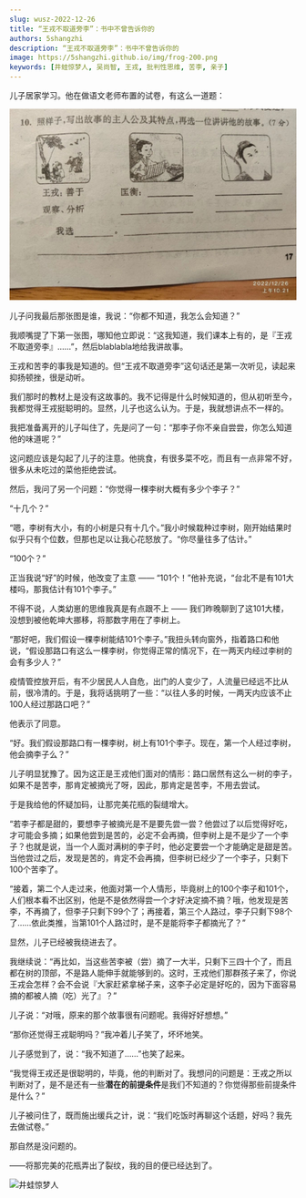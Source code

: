 ```yaml
---
slug: wusz-2022-12-26
title: “王戎不取道旁李”：书中不曾告诉你的
authors: 5shangzhi
description: “王戎不取道旁李”：书中不曾告诉你的
image: https://5shangzhi.github.io/img/frog-200.png
keywords: [井蛙惊梦人, 吴尚智, 王戎, 批判性思维, 苦李, 亲子]
---
```


儿子居家学习。他在做语文老师布置的试卷，有这么一道题：

![井蛙惊梦人](images/2022-12-26/1.jpeg)

儿子问我最后那张图是谁，我说：“你都不知道，我怎么会知道？”

我顺嘴提了下第一张图，哪知他立即说：“这我知道，我们课本上有的，是『王戎不取道旁李』……”，然后blablabla地给我讲故事。

王戎和苦李的事我是知道的。但“王戎不取道旁李”这句话还是第一次听见，读起来抑扬顿挫，很是动听。

我们那时的教材上是没有这故事的。我不记得是什么时候知道的，但从初听至今，我都觉得王戎挺聪明的。显然，儿子也这么认为。于是，我就想讲点不一样的。

我把准备离开的儿子叫住了，先是问了一句：“那李子你不亲自尝尝，你怎么知道他的味道呢？”

这问题应该是勾起了儿子的注意。他挑食，有很多菜不吃，而且有一点非常不好，很多从未吃过的菜他拒绝尝试。

然后，我问了另一个问题：“你觉得一棵李树大概有多少个李子？”

“十几个？”

“嗯，李树有大小，有的小树是只有十几个。”我小时候栽种过李树，刚开始结果时似乎只有个位数，但那也足以让我心花怒放了。“你尽量往多了估计。”

“100个？”

正当我说“好”的时候，他改变了主意 —— “101个！”他补充说，“台北不是有101大楼吗，那我估计有101个李子。”

不得不说，人类幼崽的思维我真是有点跟不上 —— 我们昨晚聊到了这101大楼，没想到被他乾坤大挪移，将那数字用在了李树上。

“那好吧，我们假设一棵李树能结101个李子。”我扭头转向窗外，指着路口和他说，“假设那路口有这么一棵李树，你觉得正常的情况下，在一两天内经过李树的会有多少人？”

疫情管控放开后，有不少居民人人自危，出门的人变少了，人流量已经远不比从前，很冷清的。于是，我将话挑明了一些：“以往人多的时候，一两天内应该不止100人经过那路口吧？”

他表示了同意。

“好。我们假设那路口有一棵李树，树上有101个李子。现在，第一个人经过李树，他会摘李子么？”

儿子明显犹豫了。因为这正是王戎他们面对的情形：路口居然有这么一树的李子，如果不是苦李，那肯定被摘光了呀，因此，那肯定是苦李，不用去尝试。

于是我给他的怀疑加码，让那完美花瓶的裂缝增大。

“若李子都是甜的，要想李子被摘光是不是要先尝一尝？他尝过了以后觉得好吃，才可能会多摘；如果他尝到是苦的，必定不会再摘，但李树上是不是少了一个李子？也就是说，当一个人面对满树的李子时，他必定要尝一个才能确定是甜是苦。当他尝过之后，发现是苦的，肯定不会再摘，但李树已经少了一个李子，只剩下100个苦李了。

“接着，第二个人走过来，他面对第一个人情形，毕竟树上的100个李子和101个，人们根本看不出区别，他是不是依然得尝一个才好决定摘不摘？哦，他发现是苦李，不再摘了，但李子只剩下99个了；再接着，第三个人路过，李子只剩下98个了……依此类推，当第101个人路过时，是不是能将李子都摘光了？”

显然，儿子已经被我绕进去了。

我继续说：“再比如，当这些苦李被（尝）摘了一大半，只剩下三四十个了，而且都在树的顶部，不是路人能伸手就能够到的。这时，王戎他们那群孩子来了，你说王戎会怎样？会不会说『大家赶紧拿梯子来，这李子必定是好吃的，因为下面容易摘的都被人摘（吃）光了』？”

儿子说：“对哦，原来的那个故事很有问题呢。我得好好想想。”

“那你还觉得王戎聪明吗？”我冲着儿子笑了，坏坏地笑。

儿子感觉到了，说：“我不知道了……”也笑了起来。

“我觉得王戎还是很聪明的，毕竟，他的判断对了。我想问的问题是：王戎之所以判断对了，是不是还有一些**潜在的前提条件**是我们不知道的？你觉得那些前提条件是什么？”

儿子被问住了，既而施出缓兵之计，说：“我们吃饭时再聊这个话题，好吗？我先去做试卷。”

那自然是没问题的。

——将那完美的花瓶弄出了裂纹，我的目的便已经达到了。

![井蛙惊梦人](https://5shangzhi.github.io/img/frog.jpeg)
